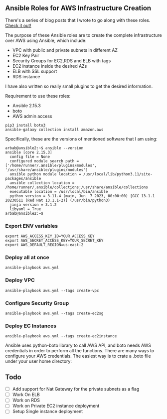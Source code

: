 Ansible Roles for AWS Infrastructure Creation
----------------------
There's a series of blog posts that I wrote to go along with these roles. [Check it out!](https://rbgeek.wordpress.com/2016/01/04/aws-infrastructure-creation-with-ansible-part-1/)

The purpose of these Ansible roles are to create the complete infrastructure over AWS using Ansible, which include:

- VPC with public and private subnets in different AZ
- EC2 Key Pair
- Security Groups for EC2,RDS and ELB with tags
- EC2 instance inside the desired AZs
- ELB with SSL support
- RDS instance

I have also written so really small plugins to get the desired information.

Requirement to use these roles:

- Ansible 2.15.3
- boto
- AWS admin access
  
```
pip3 install boto3
ansible-galaxy collection install amazon.aws
```

Specifically, these are the versions of mentioned software that I am using:

```shell
arbab@ansible2:~$ ansible --version
ansible [core 2.15.3]
  config file = None
  configured module search path = ['/home/runner/.ansible/plugins/modules', '/usr/share/ansible/plugins/modules']
  ansible python module location = /usr/local/lib/python3.11/site-packages/ansible
  ansible collection location = /home/runner/.ansible/collections:/usr/share/ansible/collections
  executable location = /usr/local/bin/ansible
  python version = 3.11.4 (main, Jun  7 2023, 00:00:00) [GCC 13.1.1 20230511 (Red Hat 13.1.1-2)] (/usr/bin/python3)
  jinja version = 3.1.2
  libyaml = True
arbab@ansible2:~$
```


### Export ENV variables
```
export AWS_ACCESS_KEY_ID=YOUR_ACCESS_KEY
export AWS_SECRET_ACCESS_KEY=YOUR_SECRET_KEY
export AWS_DEFAULT_REGION=us-east-2
```

### Deploy all at once 
```shell
ansible-playbook aws.yml
```

### Deploy VPC
```shell    
ansible-playbook aws.yml --tags create-vpc
```

### Configure Security Group
```shell
ansible-playbook aws.yml --tags create-ec2sg
``` 

### Deploy EC Instances
```shell
ansible-playbook aws.yml --tags create-ec2instance
``` 

Ansible uses python-boto library to call AWS API, and boto needs AWS credentials in order to perform all the functions. There are many ways to configure your AWS credentials. The easiest way is to crate a .boto file under your user home directory:

## Todo 
- [ ] Add support for  Nat Gateway for the private subnets as a flag
- [ ] Work On ELB
- [ ] Work on RDS
- [ ] Work on Private EC2 instance deployment 
- [ ] Setup Single instance deployment